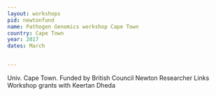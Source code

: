 ```yaml
---
layout: workshops
pid: newtonfund
name: Pathogen Genomics workshop Cape Town
country: Cape Town
year: 2017
dates: March


---
```


Univ. Cape Town. Funded by British Council Newton Researcher Links Workshop grants with Keertan Dheda